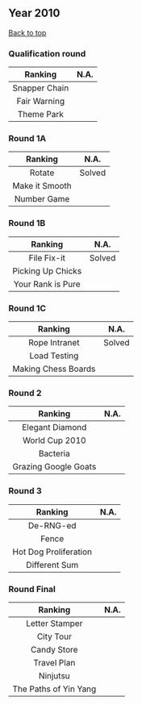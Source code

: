 ## Year 2010

[Back to top](../Readme.MD)

### Qualification round

| Ranking | N.A. | 
|:-----:| :-----:| 
| Snapper Chain |  |
| Fair Warning |  |
| Theme Park |  |

### Round 1A

| Ranking | N.A. | 
|:-----:| :-----:| 
| Rotate | Solved |
| Make it Smooth |  |
| Number Game |  |

### Round 1B

| Ranking | N.A. | 
|:-----:| :-----:| 
| File Fix-it | Solved |
| Picking Up Chicks |  |
| Your Rank is Pure |  |

### Round 1C

| Ranking | N.A. | 
|:-----:| :-----:| 
| Rope Intranet | Solved |
| Load Testing |  |
| Making Chess Boards |  |

### Round 2

| Ranking | N.A. | 
|:-----:| :-----:| 
| Elegant Diamond |  |
| World Cup 2010 |  |
| Bacteria |  |
| Grazing Google Goats |  |

### Round 3

| Ranking | N.A. | 
|:-----:| :-----:| 
| De-RNG-ed |  |
| Fence |  |
| Hot Dog Proliferation |  |
| Different Sum |  |

### Round Final

| Ranking | N.A. | 
|:-----:| :-----:| 
| Letter Stamper |  |
| City Tour |  |
| Candy Store |  |
| Travel Plan |  |
| Ninjutsu |  |
| The Paths of Yin Yang |  |
